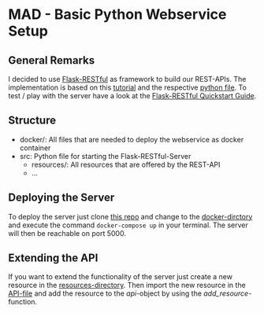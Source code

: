 # MAD - Basic Python Webservice Setup

## General Remarks
I decided to use [Flask-RESTful](http://flask-restful.readthedocs.io/en/latest/) as framework to build our REST-APIs. The implementation is based on this [tutorial](https://blog.miguelgrinberg.com/post/designing-a-restful-api-using-flask-restful) and the respective [python file](https://github.com/miguelgrinberg/REST-tutorial/blob/master/rest-server-v2.py). To test / play with the server have a look at the [Flask-RESTful Quickstart Guide](http://flask-restful.readthedocs.io/en/latest/quickstart.html).

## Structure
- docker/: All files that are needed to deploy the webservice as docker container
- src: Python file for starting the Flask-RESTful-Server
    - resources/: All resources that are offered by the REST-API
    - ...

## Deploying the Server
To deploy the server just clone [this repo](https://github.com/juliangruendner/mlService_webserviceBase/) and change to the [docker-dirctory](docker/) and execute the command 
``` docker-compose up ``` 
in your terminal. The server will then be reachable on port 5000.

## Extending the API
If you want to extend the functionality of the server just create a new resource in the [resources-directory](src/resources/). Then import the new resource in the [API-file](src/api.py) and add the resource to the *api*-object by using the *add_resource*-function.